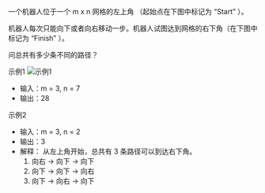 一个机器人位于一个 m x n 网格的左上角 （起始点在下图中标记为 “Start” ）。

机器人每次只能向下或者向右移动一步。机器人试图达到网格的右下角（在下图中标记为 “Finish” ）。

问总共有多少条不同的路径？

示例1
![示例1](https://assets.leetcode.com/uploads/2018/10/22/robot_maze.png)
- 输入：m = 3, n = 7
- 输出：28

示例2
- 输入：m = 3, n = 2
- 输出：3
- 解释：
  从左上角开始，总共有 3 条路径可以到达右下角。
  1. 向右 -> 向下 -> 向下
  2. 向下 -> 向下 -> 向右
  3. 向下 -> 向右 -> 向下